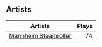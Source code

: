 ## Artists
Artists | Plays 
----- | -----: 
[Mannheim Steamroller](/artists/mannheim-steamroller-39605) | 74

